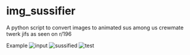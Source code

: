 # img_sussifier
A python script to convert images to animated sus among us crewmate twerk jifs as seen on r/196

Example
![input](https://user-images.githubusercontent.com/60029482/119781694-3874a200-bec3-11eb-8b14-9b08d1882a9d.png)
![sussified](https://user-images.githubusercontent.com/60029482/119789119-aec8d280-beca-11eb-9a4c-c81b9539526d.gif)
![test](https://user-images.githubusercontent.com/60029482/119781696-39a5cf00-bec3-11eb-8b2c-71df0e6afe34.gif)
